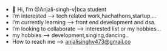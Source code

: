 - 👋 Hi, I’m @Anjali-singh-v|bca student
-  I’m interested --> tech related work,hachathons,startup....
-  I’m currently learning --> front end development and dsa.
-  I’m looking to collaborate --> interested list or my hobbies...
-  my hobbies --> development,singing,dancing.. 
-  How to reach me --> anjalisinghv473@gmail.co

<!---
Anjali-singh-v/Anjali-singh-v is a ✨ special ✨ repository because its `README.md` (this file) appears on your GitHub profile.
You can click the Preview link to take a look at your changes.
--->
